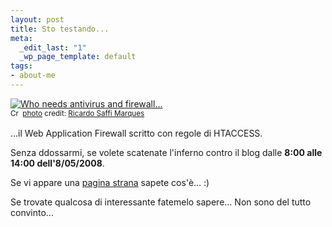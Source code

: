 ```yaml
--- 
layout: post
title: Sto testando...
meta: 
  _edit_last: "1"
  _wp_page_template: default
tags: 
- about-me
---
```

<a href="http://www.flickr.com/photos/92031129@N00/399114704/" title="Who needs antivirus and firewall..." target="_blank"><img src="http://farm1.static.flickr.com/139/399114704_88464c3f73.jpg" alt="Who needs antivirus and firewall..." border="0" /></a>  
<small><a href="http://creativecommons.org/licenses/by-nc/2.0/" title="Attribution-NonCommercial License" target="_blank"><img src="http://www.lastknight.com/wp-content/plugins/photo-dropper/images/cc.png" alt="Creative Commons License" border="0" width="16" height="16" align="absmiddle" /></a> <a href="http://www.photodropper.com/photos/" target="_blank">photo</a> credit: <a href="http://www.flickr.com/photos/92031129@N00/399114704/" title="Ricardo Saffi Marques" target="_blank">Ricardo Saffi Marques</a></small>  
  
...il Web Application Firewall scritto con regole di HTACCESS.  
  
Senza ddossarmi, se volete scatenate l'inferno contro il blog dalle **8:00 alle 14:00 dell'8/05/2008**.  
    
Se vi appare una [pagina strana](http://www.lastknight.com/access_log.php) sapete cos'è... :)  
  
Se trovate qualcosa di interessante fatemelo sapere... Non sono del tutto convinto...  
  
  
